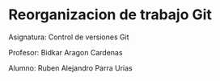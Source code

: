 # Reorganizacion de trabajo Git

Asignatura: Control de versiones Git

Profesor: Bidkar Aragon Cardenas

Alumno: Ruben Alejandro Parra Urias